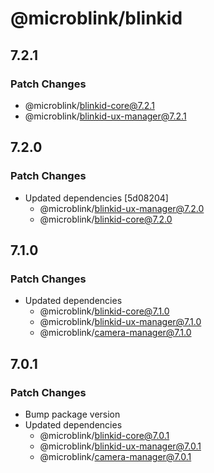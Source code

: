 # @microblink/blinkid

## 7.2.1

### Patch Changes

- @microblink/blinkid-core@7.2.1
- @microblink/blinkid-ux-manager@7.2.1

## 7.2.0

### Patch Changes

- Updated dependencies [5d08204]
  - @microblink/blinkid-ux-manager@7.2.0
  - @microblink/blinkid-core@7.2.0

## 7.1.0

### Patch Changes

- Updated dependencies
  - @microblink/blinkid-core@7.1.0
  - @microblink/blinkid-ux-manager@7.1.0
  - @microblink/camera-manager@7.1.0

## 7.0.1

### Patch Changes

- Bump package version
- Updated dependencies
  - @microblink/blinkid-core@7.0.1
  - @microblink/blinkid-ux-manager@7.0.1
  - @microblink/camera-manager@7.0.1
